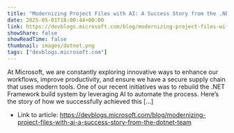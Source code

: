 ```yaml
---
title: "Modernizing Project Files with AI: A Success Story from the .NET Team"
date: 2025-05-01T18:00:44+00:00
link: https://devblogs.microsoft.com/blog/modernizing-project-files-with-ai-a-success-story-from-the-dotnet-team
showShare: false
showReadTime: false
thumbnail: images/dotnet.png
tags: ["devblogs.microsoft.com"]
---
```

At Microsoft, we are constantly exploring innovative ways to enhance our workflows, improve productivity, and ensure we have a secure supply chain that uses modern tools. One of our recent initiatives was to rebuild the .NET Framework build system by leveraging AI to automate the process. Here’s the story of how we successfully achieved this […]

- Link to article: https://devblogs.microsoft.com/blog/modernizing-project-files-with-ai-a-success-story-from-the-dotnet-team